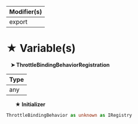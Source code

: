 | Modifier(s)                            |
|----------------------------------------|
| export |

# &#9733; Variable(s)

&nbsp;&nbsp; **&#10148; ThrottleBindingBehaviorRegistration**

| Type                        |
|-----------------------------|
| any |

&nbsp;&nbsp;&nbsp;&nbsp;&nbsp; **&#9733; Initializer**

```ts
ThrottleBindingBehavior as unknown as IRegistry
```
